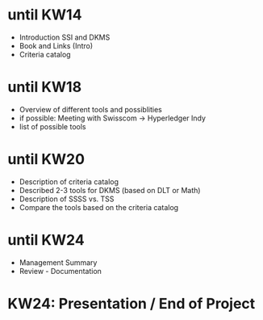 # until KW14
* Introduction SSI and DKMS
* Book and Links (Intro)
* Criteria catalog
# until KW18
* Overview of different tools and possiblities
* if possible: Meeting with Swisscom -> Hyperledger Indy
* list of possible tools
# until KW20
* Description of criteria catalog
* Described 2-3 tools for DKMS (based on DLT or Math)
* Description of SSSS vs. TSS
* Compare the tools based on the criteria catalog
# until KW24 
* Management Summary
* Review - Documentation
# KW24: Presentation / End of Project
